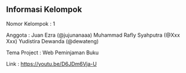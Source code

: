 ## Informasi Kelompok

Nomor Kelompok : 1

Anggota : Juan Ezra (@jujunanaaa)
          Muhammad Rafly Syahputra (@Xxx Xxx)
          Yudistira Dewanda (@dewateng)

Tema Project : Web Peminjaman Buku

Link : https://youtu.be/D6JDm6Vja-U

